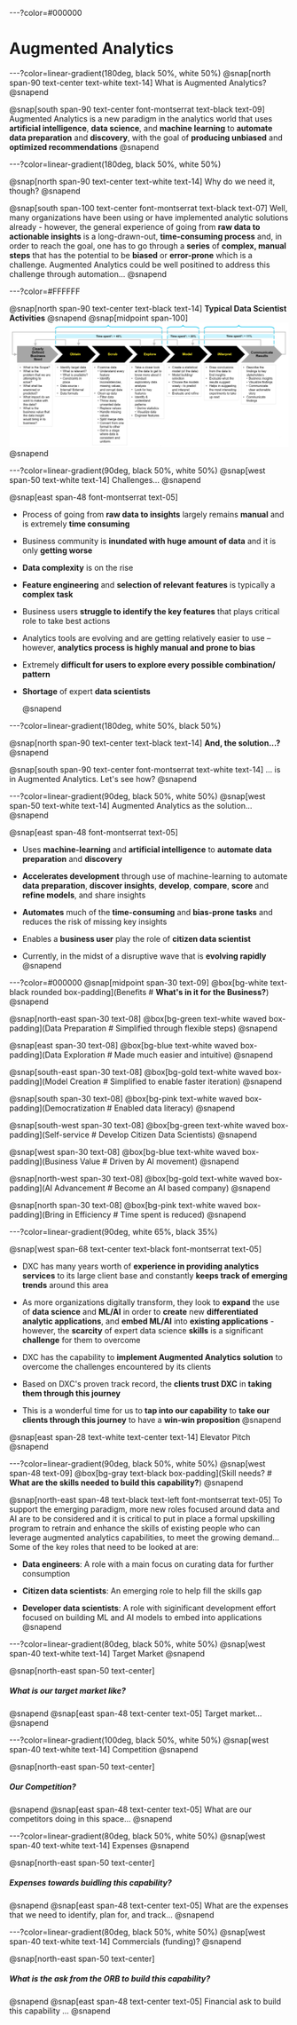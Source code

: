 ---?color=#000000
# Augmented Analytics

---?color=linear-gradient(180deg, black 50%, white 50%)
@snap[north span-90 text-center text-white text-14]
What is Augmented Analytics?
@snapend

@snap[south span-90 text-center font-montserrat text-black text-09]
Augmented Analytics is a new paradigm in the analytics world that uses **artificial intelligence**, **data science**, and **machine learning** to **automate data preparation** and **discovery**, with the goal of **producing unbiased** and **optimized recommendations**
@snapend

---?color=linear-gradient(180deg, black 50%, white 50%)

@snap[north span-90 text-center text-white text-14]
Why do we need it, though?
@snapend

@snap[south span-100 text-center font-montserrat text-black text-07]
Well, many organizations have been using or have implemented analytic solutions already - however, the general experience of going from **raw data to actionable insights** is a long-drawn-out, **time-consuming process** and, in order to reach the goal, one has to go through a **series** of **complex, manual steps** that has the potential to be **biased** or **error-prone** which is a challenge. Augmented Analytics could be well positined to address this challenge through automation...
@snapend

---?color=#FFFFFF

@snap[north span-90 text-center text-black text-14]
<b>Typical Data Scientist Activities</b>
@snapend
@snap[midpoint span-100]
![DataScientistActivities](assets/img/data-scientist-activities.png)
@snapend

---?color=linear-gradient(90deg, black 50%, white 50%)
@snap[west span-50 text-white text-14]
Challenges...
@snapend

@snap[east span-48 font-montserrat text-05]
- Process of going from **raw data to insights** largely remains **manual** and is extremely **time consuming**<p>
- Business community is **inundated with huge amount of data** and it is only **getting worse**<p>
- **Data complexity** is on the rise<p>
- **Feature engineering** and **selection of relevant features** is typically a **complex task**<p>
- Business users **struggle to identify the key features** that plays critical role to take best actions<p>
- Analytics tools are evolving and are getting relatively easier to use – however, **analytics process is highly manual and prone to bias**<p>
- Extremely **difficult for users to explore every possible combination/ pattern**<p>
- **Shortage** of expert **data scientists**<p>
@snapend
  
---?color=linear-gradient(180deg, white 50%, black 50%)

@snap[north span-90 text-center text-black text-14]
<b>And, the solution...?</b>
@snapend

@snap[south span-90 text-center font-montserrat text-white text-14]
... is in Augmented Analytics. Let's see how?
@snapend

---?color=linear-gradient(90deg, black 50%, white 50%)
@snap[west span-50 text-white text-14]
Augmented Analytics as the solution...
@snapend

@snap[east span-48 font-montserrat text-05]
- Uses **machine-learning** and **artificial intelligence** to **automate data preparation** and **discovery**<p>
- **Accelerates development** through use of machine-learning to automate **data preparation**, **discover insights**, **develop**, **compare**, **score** and **refine models**, and share insights<p>
- **Automates** much of the **time-consuming** and **bias-prone tasks** and reduces the risk of missing key insights<p>
- Enables a **business user** play the role of **citizen data scientist**<p>
- Currently, in the midst of a disruptive wave that is **evolving rapidly**
@snapend

---?color=#000000
@snap[midpoint span-30 text-09]
@box[bg-white text-black rounded box-padding](Benefits # <b>What's in it for the Business?</b>)
@snapend

@snap[north-east span-30 text-08]
@box[bg-green text-white waved box-padding](Data Preparation # Simplified through flexible steps)
@snapend

@snap[east span-30 text-08]
@box[bg-blue text-white waved box-padding](Data Exploration # Made much easier and intuitive)
@snapend

@snap[south-east span-30 text-08]
@box[bg-gold text-white waved box-padding](Model Creation # Simplified to enable faster iteration)
@snapend

@snap[south span-30 text-08]
@box[bg-pink text-white waved box-padding](Democratization # Enabled data literacy)
@snapend

@snap[south-west span-30 text-08]
@box[bg-green text-white waved box-padding](Self-service # Develop Citizen Data Scientists)
@snapend

@snap[west span-30 text-08]
@box[bg-blue text-white waved box-padding](Business Value # Driven by AI movement)
@snapend

@snap[north-west span-30 text-08]
@box[bg-gold text-white waved box-padding](AI Advancement # Become an AI based company)
@snapend

@snap[north span-30 text-08]
@box[bg-pink text-white waved box-padding](Bring in Efficiency # Time spent is reduced)
@snapend

---?color=linear-gradient(90deg, white 65%, black 35%)

@snap[west span-68 text-center text-black font-montserrat text-05]
- DXC has many years worth of **experience in providing analytics services** to its large client base and constantly **keeps track of emerging trends** around this area<p>
- As more organizations digitally transform, they look to **expand** the use of **data science** and **ML/AI** in order to **create** new **differentiated analytic applications**, and **embed ML/AI** into **existing applications** - however, the **scarcity** of expert data science **skills** is a significant **challenge** for them to overcome<p>
- DXC has the capability to **implement Augmented Analytics solution** to overcome the challenges encountered by its clients<p>
- Based on DXC's proven track record, the **clients trust DXC** in **taking them through this journey**<p>
- This is a wonderful time for us to **tap into our capability** to **take our clients through this journey** to have a **win-win proposition**
@snapend
    
@snap[east span-28 text-white text-center text-14]
Elevator Pitch
@snapend


---?color=linear-gradient(90deg, black 50%, white 50%)
@snap[west span-48 text-09]
@box[bg-gray text-black box-padding](Skill needs? # <b>What are the skills needed to build this capability?</b>)
@snapend

@snap[north-east span-48 text-black text-left font-montserrat text-05]
To support the emerging paradigm, more new roles focused around data and AI are to be considered and it is critical to put in place a formal upskilling program to retrain and enhance the skills of existing people who can leverage augmented analytics capabilities, to meet the growing demand... Some of the key roles that need to be looked at are:<p><p>
- **Data engineers**: A role with a main focus on curating data for further consumption<p>
- **Citizen data scientists**: An emerging role to help fill the skills gap<p>
- **Developer data scientists**: A role with siginificant development effort focused on building ML and AI models to embed into applications
@snapend

---?color=linear-gradient(80deg, black 50%, white 50%)
@snap[west span-40 text-white text-14]
Target Market
@snapend

@snap[north-east span-50 text-center]
##### What is our target market like?
@snapend
@snap[east span-48 text-center text-05]
Target market...
@snapend


---?color=linear-gradient(100deg, black 50%, white 50%)
@snap[west span-40 text-white text-14]
Competition
@snapend

@snap[north-east span-50 text-center]
##### Our Competition?
@snapend
@snap[east span-48 text-center text-05]
What are our competitors doing in this space...
@snapend

---?color=linear-gradient(80deg, black 50%, white 50%)
@snap[west span-40 text-white text-14]
Expenses
@snapend

@snap[north-east span-50 text-center]
##### Expenses towards buidling this capability?
@snapend
@snap[east span-48 text-center text-05]
What are the expenses that we need to identify, plan for, and track...
@snapend

---?color=linear-gradient(80deg, black 50%, white 50%)
@snap[west span-40 text-white text-14]
Commercials (funding)?
@snapend

@snap[north-east span-50 text-center]
##### What is the ask from the ORB to build this capability?
@snapend
@snap[east span-48 text-center text-05]
Financial ask to build this capability ...
@snapend
